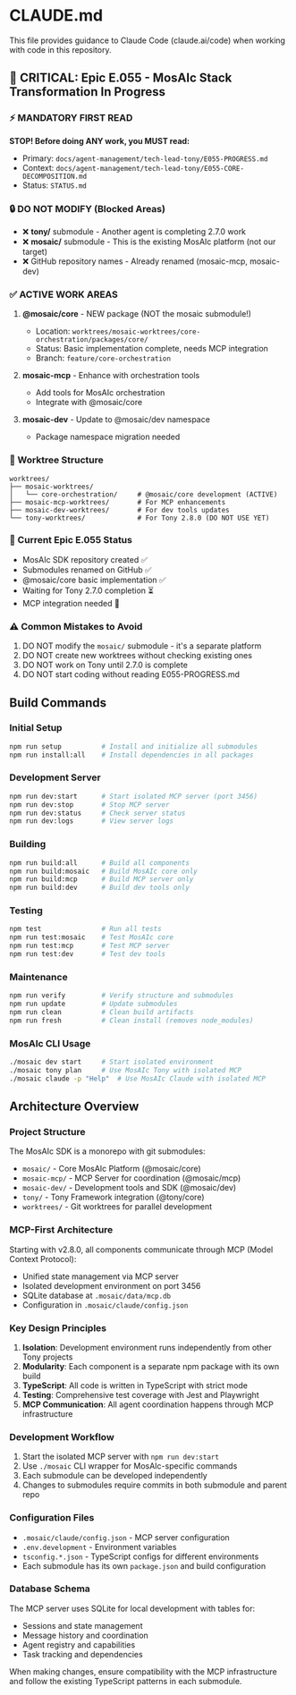 # CLAUDE.md

This file provides guidance to Claude Code (claude.ai/code) when working with code in this repository.

## 🚨 CRITICAL: Epic E.055 - MosAIc Stack Transformation In Progress

### ⚡ MANDATORY FIRST READ
**STOP! Before doing ANY work, you MUST read:**
- Primary: `docs/agent-management/tech-lead-tony/E055-PROGRESS.md`
- Context: `docs/agent-management/tech-lead-tony/E055-CORE-DECOMPOSITION.md`
- Status: `STATUS.md`

### 🔒 DO NOT MODIFY (Blocked Areas)
- ❌ **tony/** submodule - Another agent is completing 2.7.0 work
- ❌ **mosaic/** submodule - This is the existing MosAIc platform (not our target)
- ❌ GitHub repository names - Already renamed (mosaic-mcp, mosaic-dev)

### ✅ ACTIVE WORK AREAS
1. **@mosaic/core** - NEW package (NOT the mosaic submodule!)
   - Location: `worktrees/mosaic-worktrees/core-orchestration/packages/core/`
   - Status: Basic implementation complete, needs MCP integration
   - Branch: `feature/core-orchestration`

2. **mosaic-mcp** - Enhance with orchestration tools
   - Add tools for MosAIc orchestration
   - Integrate with @mosaic/core

3. **mosaic-dev** - Update to @mosaic/dev namespace
   - Package namespace migration needed

### 📁 Worktree Structure
```
worktrees/
├── mosaic-worktrees/
│   └── core-orchestration/     # @mosaic/core development (ACTIVE)
├── mosaic-mcp-worktrees/       # For MCP enhancements
├── mosaic-dev-worktrees/       # For dev tools updates
└── tony-worktrees/             # For Tony 2.8.0 (DO NOT USE YET)
```

### 🎯 Current Epic E.055 Status
- MosAIc SDK repository created ✅
- Submodules renamed on GitHub ✅
- @mosaic/core basic implementation ✅
- Waiting for Tony 2.7.0 completion ⏳
- MCP integration needed 🔄

### ⚠️ Common Mistakes to Avoid
1. DO NOT modify the `mosaic/` submodule - it's a separate platform
2. DO NOT create new worktrees without checking existing ones
3. DO NOT work on Tony until 2.7.0 is complete
4. DO NOT start coding without reading E055-PROGRESS.md

## Build Commands

### Initial Setup
```bash
npm run setup          # Install and initialize all submodules
npm run install:all    # Install dependencies in all packages
```

### Development Server
```bash
npm run dev:start      # Start isolated MCP server (port 3456)
npm run dev:stop       # Stop MCP server
npm run dev:status     # Check server status
npm run dev:logs       # View server logs
```

### Building
```bash
npm run build:all      # Build all components
npm run build:mosaic   # Build MosAIc core only
npm run build:mcp      # Build MCP server only
npm run build:dev      # Build dev tools only
```

### Testing
```bash
npm test               # Run all tests
npm run test:mosaic    # Test MosAIc core
npm run test:mcp       # Test MCP server
npm run test:dev       # Test dev tools
```

### Maintenance
```bash
npm run verify         # Verify structure and submodules
npm run update         # Update submodules
npm run clean          # Clean build artifacts
npm run fresh          # Clean install (removes node_modules)
```

### MosAIc CLI Usage
```bash
./mosaic dev start     # Start isolated environment
./mosaic tony plan     # Use MosAIc Tony with isolated MCP
./mosaic claude -p "Help"  # Use MosAIc Claude with isolated MCP
```

## Architecture Overview

### Project Structure
The MosAIc SDK is a monorepo with git submodules:
- `mosaic/` - Core MosAIc Platform (@mosaic/core)
- `mosaic-mcp/` - MCP Server for coordination (@mosaic/mcp)
- `mosaic-dev/` - Development tools and SDK (@mosaic/dev)
- `tony/` - Tony Framework integration (@tony/core)
- `worktrees/` - Git worktrees for parallel development

### MCP-First Architecture
Starting with v2.8.0, all components communicate through MCP (Model Context Protocol):
- Unified state management via MCP server
- Isolated development environment on port 3456
- SQLite database at `.mosaic/data/mcp.db`
- Configuration in `.mosaic/claude/config.json`

### Key Design Principles
1. **Isolation**: Development environment runs independently from other Tony projects
2. **Modularity**: Each component is a separate npm package with its own build
3. **TypeScript**: All code is written in TypeScript with strict mode
4. **Testing**: Comprehensive test coverage with Jest and Playwright
5. **MCP Communication**: All agent coordination happens through MCP infrastructure

### Development Workflow
1. Start the isolated MCP server with `npm run dev:start`
2. Use `./mosaic` CLI wrapper for MosAIc-specific commands
3. Each submodule can be developed independently
4. Changes to submodules require commits in both submodule and parent repo

### Configuration Files
- `.mosaic/claude/config.json` - MCP server configuration
- `.env.development` - Environment variables
- `tsconfig.*.json` - TypeScript configs for different environments
- Each submodule has its own `package.json` and build configuration

### Database Schema
The MCP server uses SQLite for local development with tables for:
- Sessions and state management
- Message history and coordination
- Agent registry and capabilities
- Task tracking and dependencies

When making changes, ensure compatibility with the MCP infrastructure and follow the existing TypeScript patterns in each submodule.